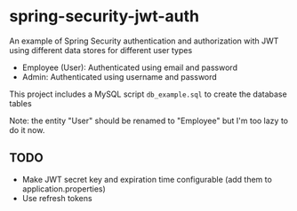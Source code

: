 # spring-security-jwt-auth

An example of Spring Security authentication and authorization with JWT using different data stores for different user types
- Employee (User): Authenticated using email and password
- Admin: Authenticated using username and password

This project includes a MySQL script `db_example.sql` to create the database tables

Note: the entity "User" should be renamed to "Employee" but I'm too lazy to do it now.

## TODO
- Make JWT secret key and expiration time configurable (add them to application.properties)
- Use refresh tokens
